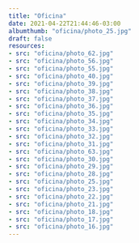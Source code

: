 ```yaml
---
title: "Oficina"
date: 2021-04-22T21:44:46-03:00
albumthumb: "oficina/photo_25.jpg"
draft: false
resources:
- src: "oficina/photo_62.jpg"
- src: "oficina/photo_56.jpg"
- src: "oficina/photo_55.jpg"
- src: "oficina/photo_40.jpg"
- src: "oficina/photo_39.jpg"
- src: "oficina/photo_38.jpg"
- src: "oficina/photo_37.jpg"
- src: "oficina/photo_36.jpg"
- src: "oficina/photo_35.jpg"
- src: "oficina/photo_34.jpg"
- src: "oficina/photo_33.jpg"
- src: "oficina/photo_32.jpg"
- src: "oficina/photo_31.jpg"
- src: "oficina/photo_63.jpg"
- src: "oficina/photo_30.jpg"
- src: "oficina/photo_29.jpg"
- src: "oficina/photo_28.jpg"
- src: "oficina/photo_25.jpg"
- src: "oficina/photo_23.jpg"
- src: "oficina/photo_22.jpg"
- src: "oficina/photo_21.jpg"
- src: "oficina/photo_18.jpg"
- src: "oficina/photo_17.jpg"
- src: "oficina/photo_16.jpg"
---
```

